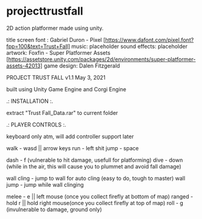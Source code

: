# projecttrustfall
2D action platformer made using unity.


title screen font : Gabriel Duron - Pixel [https://www.dafont.com/pixel.font?fpp=100&text=Trust+Fall]
music: placeholder
sound effects: placeholder
artwork: Foxfin - Super Platformer Assets [https://assetstore.unity.com/packages/2d/environments/super-platformer-assets-42013]
game design: Dalen Fitzgerald






PROJECT TRUST FALL
v1.1
May 3, 2021

built using Unity Game Engine and Corgi Engine


.: INSTALLATION :.

extract "Trust Fall_Data.rar" to current folder




.: PLAYER CONTROLS :.

keyboard only atm, will add controller support later



walk - wasd || arrow keys
run - left shit
jump - space

dash - f (vulnerable to hit damage, usefull for platforming)
dive - down (while in the air, this will cause you to plummet and avoid fall damage)

wall cling - jump to wall for auto cling (easy to do, tough to master)
wall jump - jump while wall clinging

melee - e || left mouse (once you collect firefly at bottom of map)
ranged - hold r || hold right mouse(once you collect firefly at top of map)
roll - g (invulnerable to damage, ground only)

